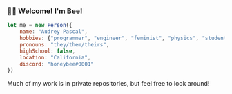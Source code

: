 ### 👋🏼 Welcome! I'm Bee!

<!--
**padlocks/padlocks** is a ✨ _special_ ✨ repository because its `README.md` (this file) appears on your GitHub profile.

Here are some ideas to get you started:

- 🔭 I’m currently working on ...
- 🌱 I’m currently learning ...
- 👯 I’m looking to collaborate on ...
- 🤔 I’m looking for help with ...
- 💬 Ask me about ...
- 📫 How to reach me: ...
- 😄 Pronouns: ...
- ⚡ Fun fact: ...


<p>
  <a href="https://www.twitter.com/ProbablyBlocked/">
    <img align="left" alt="ProbablyBlocked Twitter" width="24px" src="https://cdn.jsdelivr.net/npm/simple-icons@v3/icons/twitter.svg" />
  </a>
</br>  
</br>  
-->
```javascript
let me = new Person({
    name: "Audrey Pascal",
    hobbies: {"programmer", "engineer", "feminist", "physics", "student", "beekeeping"},
    pronouns: "they/them/theirs",
    highSchool: false,
    location: "California",
    discord: "honeybee#0001"
}) 
```  
Much of my work is in private repositories, but feel free to look around!  
